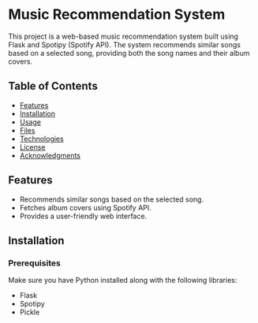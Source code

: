 # Music Recommendation System

This project is a web-based music recommendation system built using Flask and Spotipy (Spotify API). The system recommends similar songs based on a selected song, providing both the song names and their album covers.

## Table of Contents

- [Features](#features)
- [Installation](#installation)
- [Usage](#usage)
- [Files](#files)
- [Technologies](#technologies)
- [License](#license)
- [Acknowledgments](#acknowledgments)

## Features

- Recommends similar songs based on the selected song.
- Fetches album covers using Spotify API.
- Provides a user-friendly web interface.

## Installation

### Prerequisites

Make sure you have Python installed along with the following libraries:

- Flask
- Spotipy
- Pickle


